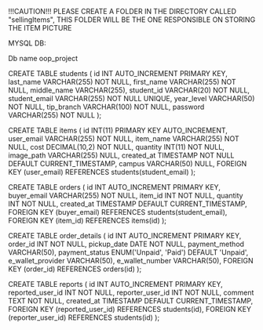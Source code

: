 !!!CAUTION!!!
PLEASE CREATE A FOLDER IN THE DIRECTORY CALLED "sellingItems", THIS FOLDER WILL BE THE ONE RESPONSIBLE ON STORING THE ITEM PICTURE


MYSQL DB:

Db name oop_project

CREATE TABLE students (
    id INT AUTO_INCREMENT PRIMARY KEY,
    last_name VARCHAR(255) NOT NULL,
    first_name VARCHAR(255) NOT NULL,
    middle_name VARCHAR(255),
    student_id VARCHAR(20) NOT NULL,
    student_email VARCHAR(255) NOT NULL UNIQUE,
    year_level VARCHAR(50) NOT NULL,
    tip_branch VARCHAR(100) NOT NULL,
    password VARCHAR(255) NOT NULL
);

CREATE TABLE items (
    id INT(11) PRIMARY KEY AUTO_INCREMENT,
    user_email VARCHAR(255) NOT NULL,
    item_name VARCHAR(255) NOT NULL,
    cost DECIMAL(10,2) NOT NULL,
    quantity INT(11) NOT NULL,
    image_path VARCHAR(255) NULL,
    created_at TIMESTAMP NOT NULL DEFAULT CURRENT_TIMESTAMP,
    campus VARCHAR(50) NULL,
    FOREIGN KEY (user_email) REFERENCES students(student_email)
);

CREATE TABLE orders (
    id INT AUTO_INCREMENT PRIMARY KEY,
    buyer_email VARCHAR(255) NOT NULL,
    item_id INT NOT NULL,
    quantity INT NOT NULL,
    created_at TIMESTAMP DEFAULT CURRENT_TIMESTAMP,
    FOREIGN KEY (buyer_email) REFERENCES students(student_email),
    FOREIGN KEY (item_id) REFERENCES items(id)
);

CREATE TABLE order_details (
    id INT AUTO_INCREMENT PRIMARY KEY,
    order_id INT NOT NULL,
    pickup_date DATE NOT NULL,
    payment_method VARCHAR(50),
    payment_status ENUM('Unpaid', 'Paid') DEFAULT 'Unpaid',
    e_wallet_provider VARCHAR(50),
    e_wallet_number VARCHAR(50),
    FOREIGN KEY (order_id) REFERENCES orders(id)
);

CREATE TABLE reports (
    id INT AUTO_INCREMENT PRIMARY KEY,
    reported_user_id INT NOT NULL,
    reporter_user_id INT NOT NULL,
    comment TEXT NOT NULL,
    created_at TIMESTAMP DEFAULT CURRENT_TIMESTAMP,
    FOREIGN KEY (reported_user_id) REFERENCES students(id),
    FOREIGN KEY (reporter_user_id) REFERENCES students(id)
);
